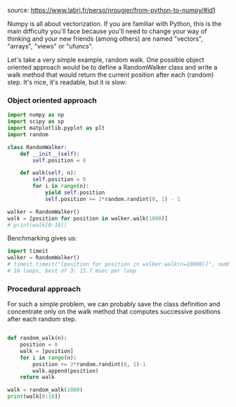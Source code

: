 source: https://www.labri.fr/perso/nrougier/from-python-to-numpy/#id1

Numpy is all about vectorization. If you are familiar with Python, this is the main difficulty you'll face because you'll need to change your way of thinking and your new friends (among others) are named "vectors", "arrays", "views" or "ufuncs".

Let's take a very simple example, random walk. One possible object oriented approach would be to define a RandomWalker class and write a walk method that would return the current position after each (random) step. It's nice, it's readable, but it is slow:


### Object oriented approach



```python
import numpy as np
import scipy as sp
import matplotlib.pyplot as plt
import random
```




```python
class RandomWalker:
    def __init__(self):
        self.position = 0

    def walk(self, n):
        self.position = 0
        for i in range(n):
            yield self.position
            self.position += 2*random.randint(0, 1) - 1

walker = RandomWalker()
walk = [position for position in walker.walk(1000)]
# print(walk[0:10])
```



Benchmarking gives us:


```python
import timeit
walker = RandomWalker()
# timeit.timeit("[position for position in walker.walk(n=10000)]", number=10000)
# 10 loops, best of 3: 15.7 msec per loop
```



### Procedural approach

For such a simple problem, we can probably save the class definition and concentrate only on the walk method that computes successive positions after each random step.

```py

def random_walk(n):
    position = 0
    walk = [position]
    for i in range(n):
        position += 2*random.randint(0, 1)-1
        walk.append(position)
    return walk

walk = random_walk(1000)
print(walk[0:10])

```
